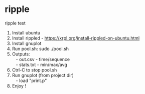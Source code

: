 # ripple
ripple test

1. Install ubuntu  
2. Install rippled - https://xrpl.org/install-rippled-on-ubuntu.html  
3. Install gnuplot  
4. Run pool.sh: sudo ./pool.sh  
5. Outputs:  
&nbsp;&nbsp;&nbsp;- out.csv - time/sequence  
&nbsp;&nbsp;&nbsp;- stats.txt - min/max/avg  
6. Ctrl-C to stop pool.sh  
7. Run gnuplot (from project dir)  
&nbsp;&nbsp;&nbsp;- load "print.p"  
8. Enjoy !  
